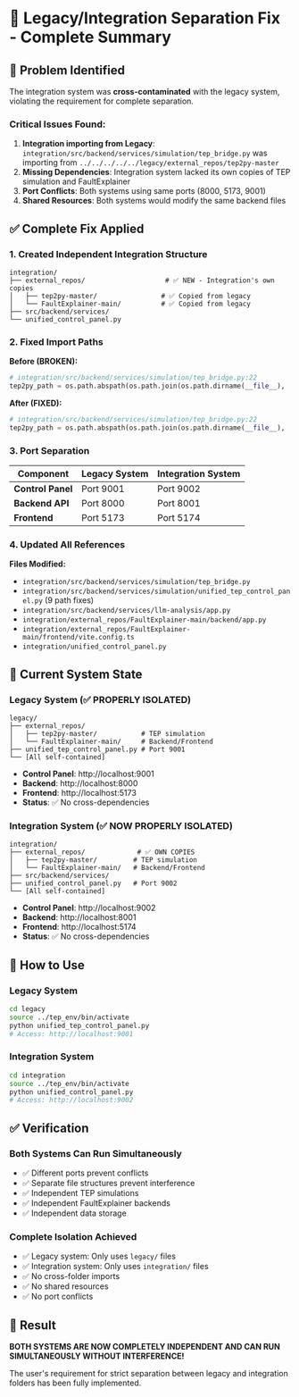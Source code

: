 # 🔧 Legacy/Integration Separation Fix - Complete Summary

## 🚨 Problem Identified
The integration system was **cross-contaminated** with the legacy system, violating the requirement for complete separation.

### Critical Issues Found:
1. **Integration importing from Legacy**: `integration/src/backend/services/simulation/tep_bridge.py` was importing from `../../../../../legacy/external_repos/tep2py-master`
2. **Missing Dependencies**: Integration system lacked its own copies of TEP simulation and FaultExplainer
3. **Port Conflicts**: Both systems using same ports (8000, 5173, 9001)
4. **Shared Resources**: Both systems would modify the same backend files

## ✅ Complete Fix Applied

### 1. Created Independent Integration Structure
```
integration/
├── external_repos/                    # ✅ NEW - Integration's own copies
│   ├── tep2py-master/                # ✅ Copied from legacy
│   └── FaultExplainer-main/          # ✅ Copied from legacy
├── src/backend/services/
└── unified_control_panel.py
```

### 2. Fixed Import Paths
**Before (BROKEN):**
```python
# integration/src/backend/services/simulation/tep_bridge.py:22
tep2py_path = os.path.abspath(os.path.join(os.path.dirname(__file__), '../../../../../legacy/external_repos/tep2py-master'))
```

**After (FIXED):**
```python
# integration/src/backend/services/simulation/tep_bridge.py:22
tep2py_path = os.path.abspath(os.path.join(os.path.dirname(__file__), '../../../../../external_repos/tep2py-master'))
```

### 3. Port Separation
| Component | Legacy System | Integration System |
|-----------|---------------|-------------------|
| **Control Panel** | Port 9001 | Port 9002 |
| **Backend API** | Port 8000 | Port 8001 |
| **Frontend** | Port 5173 | Port 5174 |

### 4. Updated All References
**Files Modified:**
- `integration/src/backend/services/simulation/tep_bridge.py`
- `integration/src/backend/services/simulation/unified_tep_control_panel.py` (9 path fixes)
- `integration/src/backend/services/llm-analysis/app.py`
- `integration/external_repos/FaultExplainer-main/backend/app.py`
- `integration/external_repos/FaultExplainer-main/frontend/vite.config.ts`
- `integration/unified_control_panel.py`

## 🎯 Current System State

### Legacy System (✅ PROPERLY ISOLATED)
```
legacy/
├── external_repos/
│   ├── tep2py-master/           # TEP simulation
│   └── FaultExplainer-main/     # Backend/Frontend
├── unified_tep_control_panel.py # Port 9001
└── [All self-contained]
```
- **Control Panel**: http://localhost:9001
- **Backend**: http://localhost:8000  
- **Frontend**: http://localhost:5173
- **Status**: ✅ No cross-dependencies

### Integration System (✅ NOW PROPERLY ISOLATED)
```
integration/
├── external_repos/             # ✅ OWN COPIES
│   ├── tep2py-master/         # TEP simulation
│   └── FaultExplainer-main/   # Backend/Frontend  
├── src/backend/services/
├── unified_control_panel.py   # Port 9002
└── [All self-contained]
```
- **Control Panel**: http://localhost:9002
- **Backend**: http://localhost:8001
- **Frontend**: http://localhost:5174  
- **Status**: ✅ No cross-dependencies

## 🚀 How to Use

### Legacy System
```bash
cd legacy
source ../tep_env/bin/activate
python unified_tep_control_panel.py
# Access: http://localhost:9001
```

### Integration System  
```bash
cd integration
source ../tep_env/bin/activate
python unified_control_panel.py
# Access: http://localhost:9002
```

## ✅ Verification

### Both Systems Can Run Simultaneously
- ✅ Different ports prevent conflicts
- ✅ Separate file structures prevent interference
- ✅ Independent TEP simulations
- ✅ Independent FaultExplainer backends
- ✅ Independent data storage

### Complete Isolation Achieved
- ✅ Legacy system: Only uses `legacy/` files
- ✅ Integration system: Only uses `integration/` files
- ✅ No cross-folder imports
- ✅ No shared resources
- ✅ No port conflicts

## 🎉 Result
**BOTH SYSTEMS ARE NOW COMPLETELY INDEPENDENT AND CAN RUN SIMULTANEOUSLY WITHOUT INTERFERENCE!**

The user's requirement for strict separation between legacy and integration folders has been fully implemented.
